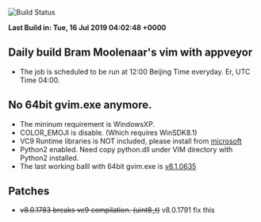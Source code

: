 ![Build Status](https://ci.appveyor.com/api/projects/status/github/wangkexiong/gvim-winbuild?branch=master&svg=true)

**Last Build in: Tue, 16 Jul 2019 04:02:48 +0000**

## Daily build Bram Moolenaar's vim with appveyor

* The job is scheduled to be run at 12:00 Beijing Time everyday. Er, UTC Time 04:00.

## No 64bit gvim.exe anymore.
* The mininum requirement is WindowsXP.
* COLOR_EMOJI is disable. (Which requires WinSDK8.1)
* VC9 Runtime libraries is NOT included, please install from [microsoft](https://www.microsoft.com/en-us/download/details.aspx?id=29)
* Python2 enabled. Need copy python.dll under VIM directory with Python2 installed.
* The last working balll with 64bit gvim.exe is [v8.1.0635](https://github.com/wangkexiong/gvim-winbuild/releases/download/v8.1.0635/gvim81.exe)

## Patches

* ~~v8.0.1783 breaks vc9 compilation. (uint8_t)~~ v8.0.1791 fix this

